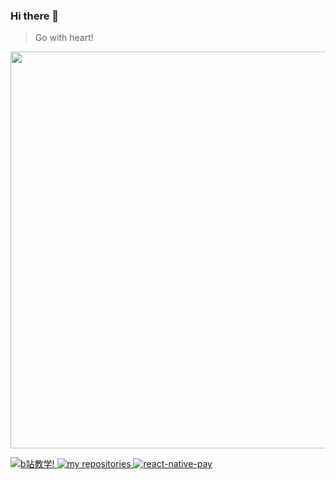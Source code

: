 ### Hi there 👋
> Go with heart!

<img src="https://meng-imgs.oss-cn-beijing.aliyuncs.com/cat.jpeg" width="635" />



<p align="left">
  <a href="https://space.bilibili.com/151073996?spm_id_from=333.1007.0.0" target="_blank">
    <img src="https://img.shields.io/badge/b站教学-brightgreen.svg" alt="b站教学!">
  </a>
  <a href="https://github.com/lamphc?tab=repositories" target="_blank">
    <img src="https://img.shields.io/static/v1?label=my repositories&message=base&color=blueviolet" alt="my repositories">
  </a>
    <a href="https://github.com/lamphc/react-native-pay" target="_blank">
    <img src="https://img.shields.io/static/v1?label=react-native-pay&message=base&color=blue" alt="react-native-pay">
  </a>
</p>


<!--
**lamphc/lamphc** is a ✨ _special_ ✨ repository because its `README.md` (this file) appears on your GitHub profile.

Here are some ideas to get you started:

- 🔭 I’m currently working on ...
- 🌱 I’m currently learning ...
- 👯 I’m looking to collaborate on ...
- 🤔 I’m looking for help with ...
- 💬 Ask me about ...
- 📫 How to reach me: ...
- 😄 Pronouns: ...
- ⚡ Fun fact: ...
-->
